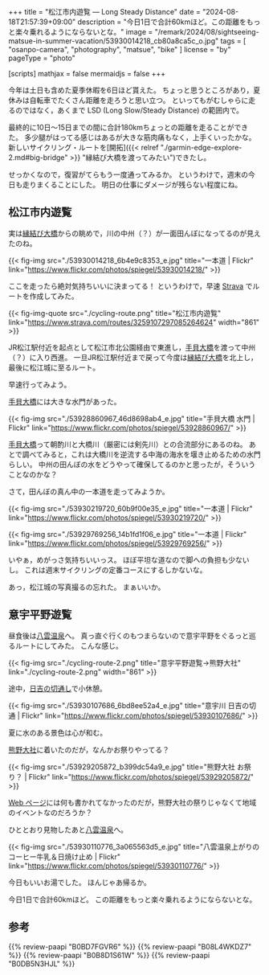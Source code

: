 +++
title = "松江市内遊覧 — Long Steady Distance"
date =  "2024-08-18T21:57:39+09:00"
description = "今日1日で合計60kmほど。この距離をもっと楽々乗れるようにならないとな。"
image = "/remark/2024/08/sightseeing-matsue-in-summer-vacation/53930014218_cb80a8ca5c_o.jpg"
tags = [ "osanpo-camera", "photography", "matsue", "bike" ]
license = "by"
pageType = "photo"

[scripts]
  mathjax = false
  mermaidjs = false
+++

今年は土日も含めた夏季休暇を6日ほど貰えた。
ちょっと思うところがあり，夏休みは自転車でたくさん距離を走ろうと思い立つ。
といってもがむしゃらに走るのではなく，あくまで LSD (Long Slow/Steady Distance) の範囲内で。

最終的に10日〜15日までの間に合計180kmちょっとの距離を走ることができた。
多少腿がはってる感じはあるが大きな筋肉痛もなく，上手くいったかな。
新しいサイクリング・ルートを[開拓]({{< relref "./garmin-edge-explore-2.md#big-bridge" >}} "縁結び大橋を渡ってみたい")できたし。

せっかくなので，復習がてらもう一度通ってみるか。
というわけで，週末の今日も走りまくることにした。
明日の仕事にダメージが残らない程度にね。

## 松江市内遊覧

実は[縁結び大橋]からの眺めで，川の中州（？）が一面田んぼになってるのが見えたのね。

{{< fig-img src="./53930014218_6b4e9c8353_e.jpg" title="一本道 | Flickr" link="https://www.flickr.com/photos/spiegel/53930014218/" >}}

ここを走ったら絶対気持ちいいに決まってる！ というわけで，早速 [Strava] でルートを作成してみた。

{{< fig-img-quote src="./cycling-route.png" title="松江市内遊覧" link="https://www.strava.com/routes/3259107297085264624" width="861" >}}

JR松江駅付近を起点として松江市北公園経由で東進し，[手貝大橋]を渡って中州（？）に入り西進。
一旦JR松江駅付近まで戻って今度は[縁結び大橋]を北上し，最後に松江城に至るルート。

早速行ってみよう。

[手貝大橋]には大きな水門があった。

{{< fig-img src="./53928860967_46d8698ab4_e.jpg" title="手貝大橋 水門 | Flickr" link="https://www.flickr.com/photos/spiegel/53928860967/" >}}

[手貝大橋]って朝酌川と大橋川（厳密には剣先川）との合流部分にあるのね。
あとで調べてみると，これは大橋川を逆流する中海の海水を堰き止めるための水門らしい。
中州の田んぼの水をどうやって確保してるのかと思ったが，そういうことなのかな？

さて，田んぼの真ん中の一本道を走ってみようか。

{{< fig-img src="./53930219720_60b9f00e35_e.jpg" title="一本道 | Flickr" link="https://www.flickr.com/photos/spiegel/53930219720/" >}}

{{< fig-img src="./53929769256_14b1fd1f06_e.jpg" title="一本道 | Flickr" link="https://www.flickr.com/photos/spiegel/53929769256/" >}}

いやぁ，めがっさ気持ちいいっス。
ほぼ平坦な道なので脚への負担も少ないし。
これは週末サイクリングの定番コースにするしかないな。

あっ，松江城の写真撮るの忘れた。
まぁいいか。

## 意宇平野遊覧

昼食後は[八雲温泉][八雲温泉ゆうあい熊野館]へ。
真っ直ぐ行くのもつまらないので意宇平野をぐるっと巡るルートにしてみた。
こんな感じ。

{{< fig-img src="./cycling-route-2.png" title="意宇平野遊覧→熊野大社" link="./cycling-route-2.png" width="861" >}}

途中，[日吉の切通し]で小休憩。

{{< fig-img src="./53930107686_6bd8ee52a4_e.jpg" title="意宇川 日吉の切通 | Flickr" link="https://www.flickr.com/photos/spiegel/53930107686/" >}}

夏に水のある景色は心が和む。

[熊野大社]に着いたのだが，なんかお祭りやってる？

{{< fig-img src="./53929205872_b399dc54a9_e.jpg" title="熊野大社 お祭り？ | Flickr" link="https://www.flickr.com/photos/spiegel/53929205872/" >}}

[Web ページ][熊野大社]には何も書かれてなかったのだが，熊野大社の祭りじゃなくて地域のイベントなのだろうか？

ひととおり見物したあと[八雲温泉][八雲温泉ゆうあい熊野館]へ。

{{< fig-img src="./53930110776_3a065563d5_e.jpg" title="八雲温泉上がりのコーヒー牛乳＆日焼け止め | Flickr" link="https://www.flickr.com/photos/spiegel/53930110776/" >}}

今日もいいお湯でした。
ほんじゃあ帰るか。

今日1日で合計60kmほど。
この距離をもっと楽々乗れるようにならないとな。

[Strava]: https://www.strava.com/ "Strava | アプリで簡単ラン、サイクリング、ハイキング - トレーニングの結果を追跡・シェア"
[縁結び大橋]: https://maps.app.goo.gl/xC1JbXcbhCGofJR36
[手貝大橋]: https://maps.app.goo.gl/bCp6rAWb2pKjpUJc6
[日吉の切通し]: https://maps.app.goo.gl/XRLFXNkcWm6WdLc3A
[熊野大社]: http://www.kumanotaisha.or.jp/ "出雲國一之宮　熊野大社"
[八雲温泉ゆうあい熊野館]: https://www.kumanokan.jp/ "八雲温泉ゆうあい熊野館"

## 参考

{{% review-paapi "B0BD7FGVR6" %}} <!-- GARMIN EDGE Explore 2 サイクルコンピュータ -->
{{% review-paapi "B08L4WKDZ7" %}} <!-- PowerShot ZOOM -->
{{% review-paapi "B0B8D1S61W" %}} <!-- 仮面ライダーW 風都探偵 Let’s go ahead -->
{{% review-paapi "B0DB5N3HJL" %}} <!-- ダンジョンの中の人 マイクロレボリューション TrySail -->
